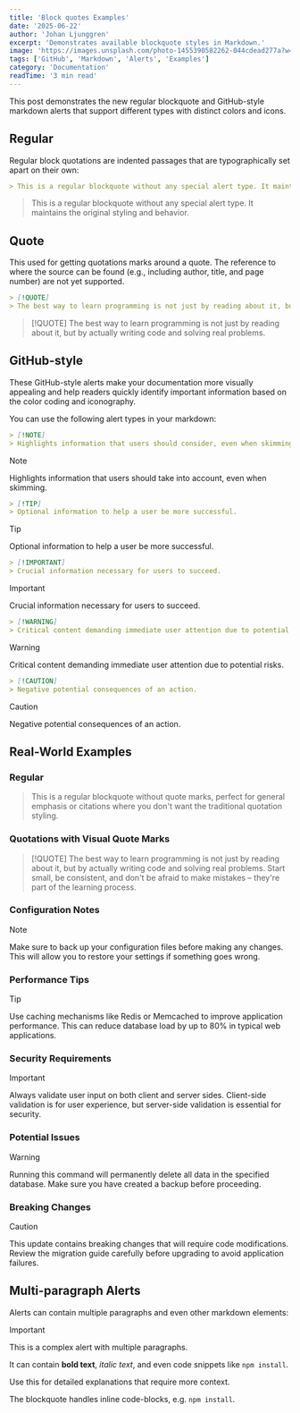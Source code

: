 ```yaml
---
title: 'Block quotes Examples'
date: '2025-06-22'
author: 'Johan Ljunggren'
excerpt: 'Demonstrates available blockquote styles in Markdown.'
image: 'https://images.unsplash.com/photo-1455390582262-044cdead277a?w=1200&h=600&fit=crop&crop=center'
tags: ['GitHub', 'Markdown', 'Alerts', 'Examples']
category: 'Documentation'
readTime: '3 min read'
---
```


This post demonstrates the new regular blockquote and GitHub-style markdown alerts that support different types with distinct colors and icons.

## Regular

Regular block quotations are indented passages that are typographically set apart on their own:

```markdown
> This is a regular blockquote without any special alert type. It maintains the original styling and behavior.
```

> This is a regular blockquote without any special alert type. It maintains the original styling and behavior.

## Quote

This used for getting quotations marks around a quote. The reference to where the source can be found (e.g., including author, title, and page number) are not yet supported.

```markdown
> [!QUOTE]
> The best way to learn programming is not just by reading about it, but by actually writing code and solving real problems.
```

> [!QUOTE]
> The best way to learn programming is not just by reading about it, but by actually writing code and solving real problems.

## GitHub-style

These GitHub-style alerts make your documentation more visually appealing and help readers quickly identify important information based on the color coding and iconography.

You can use the following alert types in your markdown:

```markdown
> [!NOTE]
> Highlights information that users should consider, even when skimming.
```

> [!NOTE]
> Highlights information that users should take into account, even when skimming.

```markdown
> [!TIP]
> Optional information to help a user be more successful.
```

> [!TIP]
> Optional information to help a user be more successful.

```markdown
> [!IMPORTANT]
> Crucial information necessary for users to succeed.
```

> [!IMPORTANT]
> Crucial information necessary for users to succeed.

```markdown
> [!WARNING]
> Critical content demanding immediate user attention due to potential risks.
```

> [!WARNING]
> Critical content demanding immediate user attention due to potential risks.

```markdown
> [!CAUTION]
> Negative potential consequences of an action.
```

> [!CAUTION]
> Negative potential consequences of an action.

## Real-World Examples

### Regular

> This is a regular blockquote without quote marks, perfect for general emphasis or citations where you don't want the traditional quotation styling.

### Quotations with Visual Quote Marks

> [!QUOTE]
> The best way to learn programming is not just by reading about it, but by actually writing code and solving real problems. Start small, be consistent, and don't be afraid to make mistakes – they're part of the learning process.

### Configuration Notes

> [!NOTE]
> Make sure to back up your configuration files before making any changes. This will allow you to restore your settings if something goes wrong.

### Performance Tips

> [!TIP]
> Use caching mechanisms like Redis or Memcached to improve application performance. This can reduce database load by up to 80% in typical web applications.

### Security Requirements

> [!IMPORTANT]
> Always validate user input on both client and server sides. Client-side validation is for user experience, but server-side validation is essential for security.

### Potential Issues

> [!WARNING]
> Running this command will permanently delete all data in the specified database. Make sure you have created a backup before proceeding.

### Breaking Changes

> [!CAUTION]
> This update contains breaking changes that will require code modifications. Review the migration guide carefully before upgrading to avoid application failures.

## Multi-paragraph Alerts

Alerts can contain multiple paragraphs and even other markdown elements:

> [!IMPORTANT]
> This is a complex alert with multiple paragraphs.
>
> It can contain **bold text**, _italic text_, and even code snippets like `npm install`.
>
> Use this for detailed explanations that require more context.

The blockquote handles inline code-blocks, e.g. `npm install`.
